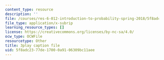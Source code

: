 ```yaml
---
content_type: resource
description: ''
file: /courses/res-6-012-introduction-to-probability-spring-2018/5f8adc2377de17000a9106309bc11aee_47W1ApSRUqs.srt
file_type: application/x-subrip
learning_resource_types: []
license: https://creativecommons.org/licenses/by-nc-sa/4.0/
ocw_type: OCWFile
resourcetype: Other
title: 3play caption file
uid: 5f8adc23-77de-1700-0a91-06309bc11aee
---
```

